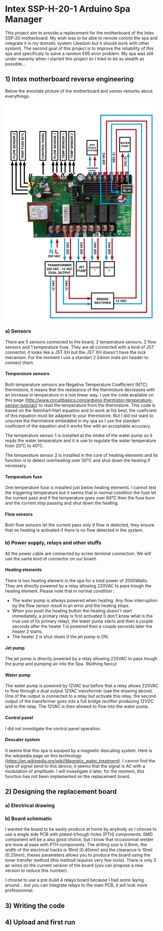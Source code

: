 # Intex SSP-H-20-1 Arduino Spa Manager

This project aim to provide a replacement for the motherboard of the Intex SSP-20 motherboard. My wish was to be able to remote control the spa and integrate it in my domotic system (Jeedom but it should work with other system). The second goal of this project is to improve the reliability of this spa and specificaly to solve a random E95 error problem. My spa was still under waranty when i started this project so I tried to be as stealth as possible...

## 1) Intex motherboard reverse engineering
Below the annotate picture of the motherboard and somes remarks about everythings.

![Motherboard schematic](/images/motherboard_schematic.png)

### a) Sensors
There are 5 sensors connected to the board, 2 temperature sensors, 2 flow sensors and 1 temperature fuse. They are all connected with a kind of JST connector, it looks like a JST XH but the JST XH doesn't have the lock mecanism. For the moment I use a standart 2.54mm male pin header to connect them.

#### Temperature sensors
Both temperature sensors are Negative Temperature Coefficient (NTC) thermistore, it means that the resistance of the thermistore decreases with an increase in temperature in a non linear way. I use the code available on this page (http://www.circuitbasics.com/arduino-thermistor-temperature-sensor-tutorial/) to read the temperature from the thermistore. This code is based on the Steinhart-Hart equation and to work at his best, the coeficient of this equation must be adapted to your thermistore. But I did not want to unscrew the thermistore embedded in my spa so I use the standart coeficient of the equation and it works fine with an acceptable accuracy.

The temperature sensor 1 is installed at the intake of the water pump so it reads the water temperature and it is use to regulate the water temperature from 20°C to 40°C.

The temperature sensor 2 is installed in the core of  heating elements and its function is to detect overheating over 50°C and shut down the heating if necessary.

#### Temperature fuse
One temperature fuse is installed just below heating elements. I cannot test the triggering temperature but it seems that in normal condition the fuse let the current pass and if the temperature goes over 84°C then the fuse burn and the current stop passing and shut down the heating.

#### Flow sensors
Both flow sensors let the current pass only if flow is detected, they ensure that no heating is activated if there is no flow detected in the system.

### b) Power supply, relays and other stuffs
All the power cable are connected by screw terminal connection. We will use the same kind of connector on our board.

#### Heating elements
There is two heating element in the spa for a total power of 2000Watts. They are directly powered by a relay allowing 220VAC to pass trough the heating element.
Please note that in normal condition :
- The water pump is allways powered when heating. Any flow interruption by the flow sensor result in an error and the heating stops.
- When you push the heating button the heating doesn't start immediately, a primary relay is first activated (I don't know what is the true use of tis primary relay), the water pump starts and then a couple seconds after the heater 1 is powered then a couple seconds later the heater 2 starts.
- The heater 2 is shut-down if the jet pump is ON.

#### Jet pump
The jet pump is directly powered by a relay allowing 220VAC to pass trough the pump and pumping air into the Spa. (Nothing fancy)

#### Water pump
The water pump is powered by 12VAC but before that a relay allows 220VAC to flow through a dual output 12VAC transformer (see the drawing above). One of the output is connected to a relay but activate this relay, the second output of the transformer goes into a full bridge rectifier producing 12VDC and to the relay. The 12VAC is then allowed to flow into the water pump.

#### Control panel
I did not investigate the control panel operation.

#### Descaler system
It seems that this spa is equiped by a magnetic descaling system. Here is the wikipedia page on this technology (https://en.wikipedia.org/wiki/Magnetic_water_treatment). I cannot find the type of signal send to this device, it seems that the signal is AC with a modulation of amplitude. I will investigate it later, for the moment, this function has not been implemented on the replacement board.

## 2) Designing the replacement board
### a) Electrical drawing
### b) Board schematic
I wanted the board to be easily produce at home by anybody so I choose to use a single side PCB with plated-trhough holes (PTH) components. SMD component will be a also good choice, but I know that occasionnal welder are more at ease with PTH components. The drilling size is 0.8mm, the width of the electrical tracks is 16mil (0.40mm) and the clearance is 10mil (0.25mm), theses parameters allows you to produce the board using the toner transfer method (this method requires very few tools). There is only 2 air wires on the current version of the board (you can propose a new version to reduce this number).

I choose to use a pre-build 4 relays board because I had some laying around... but you can integrate relays to the main PCB, it will look more professionnal.

## 3) Writing the code

## 4) Upload and first run


